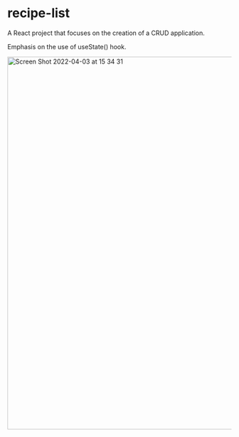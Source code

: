 # recipe-list

A React project that focuses on the creation of a CRUD application.  

Emphasis on the use of useState() hook.

<img width="835" alt="Screen Shot 2022-04-03 at 15 34 31" src="https://user-images.githubusercontent.com/75479975/161430635-2f521562-bfc0-4fc7-93e9-db340d7cb7f3.png">
